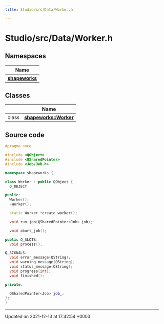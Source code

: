 ```yaml
---
title: Studio/src/Data/Worker.h

---
```


# Studio/src/Data/Worker.h



## Namespaces

| Name           |
| -------------- |
| **[shapeworks](../Namespaces/namespaceshapeworks.md)**  |

## Classes

|                | Name           |
| -------------- | -------------- |
| class | **[shapeworks::Worker](../Classes/classshapeworks_1_1Worker.md)**  |




## Source code

```cpp
#pragma once

#include <QObject>
#include <QSharedPointer>
#include <Job/Job.h>

namespace shapeworks {

class Worker : public QObject {
  Q_OBJECT

public:
  Worker();
  ~Worker();

  static Worker *create_worker();

  void run_job(QSharedPointer<Job> job);

  void abort_job();

public Q_SLOTS:
  void process();

Q_SIGNALS:
  void error_message(QString);
  void warning_message(QString);
  void status_message(QString);
  void progress(int);
  void finished();

private:

  QSharedPointer<Job> job_;
};
}
```


-------------------------------

Updated on 2021-12-13 at 17:42:54 +0000
